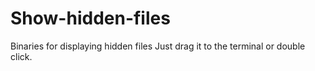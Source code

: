 # Show-hidden-files
Binaries for displaying hidden files
Just drag it to the terminal or double click.
